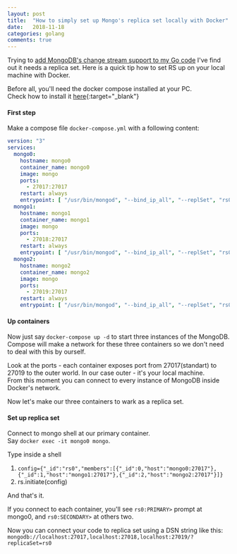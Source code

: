 ```yaml
---
layout: post
title:  "How to simply set up Mongo's replica set locally with Docker"
date:   2018-11-18
categories: golang
comments: true
---
```

Trying to [add MongoDB's change stream support to my Go code](http://37yonub.ru/articles/golang-mongodb-change-streams) I've find out it needs a replica set. Here is a quick tip how to set RS up on your local machine with Docker.

Before all, you'll need the docker compose installed at your PC.  
Check how to install it [here](https://docs.docker.com/compose/install/){:target="_blank"}

#### First step
Make a compose file `docker-compose.yml` with a following content:
```yml
version: "3"
services:
  mongo0:
    hostname: mongo0
    container_name: mongo0
    image: mongo
    ports:
      - 27017:27017
    restart: always
    entrypoint: [ "/usr/bin/mongod", "--bind_ip_all", "--replSet", "rs0" ]
  mongo1:
    hostname: mongo1
    container_name: mongo1
    image: mongo
    ports:
      - 27018:27017
    restart: always
    entrypoint: [ "/usr/bin/mongod", "--bind_ip_all", "--replSet", "rs0" ]
  mongo2:
    hostname: mongo2
    container_name: mongo2
    image: mongo
    ports:
      - 27019:27017
    restart: always
    entrypoint: [ "/usr/bin/mongod", "--bind_ip_all", "--replSet", "rs0" ]
```

#### Up containers
Now just say `docker-compose up -d` to start three instances of the MongoDB.
Compose will make a network for these three containers so we don't need to deal with this by ourself.

Look at the ports - each container exposes port from 27017(standart) to 27019 to the outer world. In our case outer - it's your local machine.  
 From this moment you can connect to every instance of MongoDB inside Docker's network.

Now let's make our three containers to wark as a replica set.

#### Set up replica set
Connect to mongo shell at our primary container.  
Say `docker exec -it mongo0 mongo`.  

Type inside a shell 

1. `config={"_id":"rs0","members":[{"_id":0,"host":"mongo0:27017"},{"_id":1,"host":"mongo1:27017"},{"_id":2,"host":"mongo2:27017"}]}`
2. rs.initiate(config)

And that's it.

If you connect to each container, you'll see 
`rs0:PRIMARY>` prompt at mongo0, and `rs0:SECONDARY>` at others two.

Now you can connect your code to replica set using a DSN string like this:  
`mongodb://localhost:27017,localhost:27018,localhost:27019/?replicaSet=rs0`
